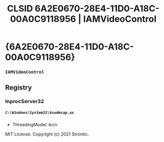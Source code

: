 ﻿---
title: "CLSID 6A2E0670-28E4-11D0-A18C-00A0C9118956 | IAMVideoControl"
excerpt: What is COM-Object CLSID 6A2E0670-28E4-11D0-A18C-00A0C9118956?
---

# {6A2E0670-28E4-11D0-A18C-00A0C9118956}

### `IAMVideoControl`

## Registry


### InprocServer32

##### `C:\Windows\System32\kswdmcap.ax`
* ThreadingModel: `Both`

MIT License. Copyright (c) 2021 Strontic.


